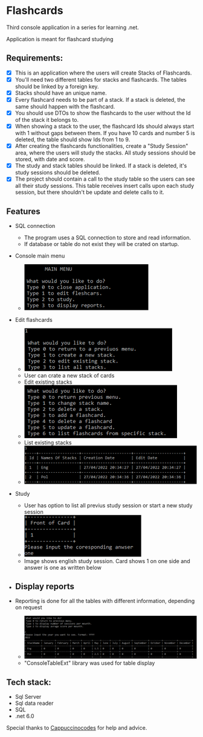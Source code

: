 # Flashcards

Third console application in a series for learning .net. 

Application is meant for flashcard studying

## Requirements: 
 - [x] This is an application where the users will create Stacks of Flashcards.
 - [x] You'll need two different tables for stacks and flashcards. The tables should be linked by a foreign key.
 - [x] Stacks should have an unique name.
 - [x] Every flashcard needs to be part of a stack. If a stack is deleted, the same should happen with the flashcard.
 - [x] You should use DTOs to show the flashcards to the user without the Id of the stack it belongs to.
 - [x] When showing a stack to the user, the flashcard Ids should always start with 1 without gaps between them. If you have 10 cards and number 5 is deleted, the table should show Ids from 1 to 9.
 - [x] After creating the flashcards functionalities, create a "Study Session" area, where the users will study the stacks. All study sessions should be stored, with date and score.
 - [x] The study and stack tables should be linked. If a stack is deleted, it's study sessions should be deleted.
 - [x] The project should contain a call to the study table so the users can see all their study sessions. This table receives insert calls upon each study session, but there shouldn't be update and delete calls to it.

## Features
- SQL connection
  - The program uses a SQL connection to store and read information.
  - If database or table do not exist they will be crated on startup.

- Console main menu
  - ![MainMenu](Images/MainMenu.PNG)

- Edit flashcards
  - ![EditMenu](Images/EditFlashcards.PNG)
  - User can crate a new stack of cards
  - Edit existing stacks
  - ![CRUD](Images/EditOptions.PNG)
  - List existing stacks
  - ![CRUD](Images/ListStacks.PNG)

- Study
  - User has option to list all previus study session or start a new study session
  - ![Study](Images/Study.PNG)
  - Image shows english study session. Card shows 1 on one side and answer is one as written below 

- Display reports
  -

- Reporting is done for all the tables with different information, depending on request
  - ![CRUD](Images/Reporting.PNG)
  - "ConsoleTableExt" library was used for table display 

## Tech stack:
- Sql Server
- Sql data reader
- SQL
- .net 6.0

Special thanks to [Cappuccinocodes](https://github.com/cappuccinocodes) for help and advice.
